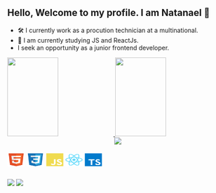 ## Hello, Welcome to my profile. I am Natanael 👋

- 🛠 I currently work as a procution technician at a multinational.
- 📖 I am currently studying JS and ReactJs.
- I seek an opportunity as a junior frontend developer.

<div align="left">
  <a href="https://github.com/Natanael-de-paulo">
    <img height="180em" width="48%" src="https://github-readme-stats.vercel.app/api?username=Natanael-de-Paulo&show_icons=true&theme=dark&include_all_commits=true&count_private=true"/>
    <img height="180em" width="48%" src="https://github-readme-stats.vercel.app/api/top-langs/?username=Natanael-de-Paulo&layout=compact&langs_count=7&theme=dark"/>
  </a>
</div>

<div align='center'>
<a height="150em" href="http://www.github.com//Natanael-de-Paulo"><img src="https://github-readme-streak-stats.herokuapp.com/?user=/Natanael-de-Paulo&stroke=2ea043&background=171717&ring=3382ed&fire=3382ed&currStreakNum=0bd967&currStreakLabel=3382ed&sideNums=0bd967&sideLabels=3382ed&dates=0bd967&hide_border=true" /></a>
</div>
  
<div style="display: inline_block"><br>
  <img align="center" alt="Natanael-HTML" height="30" width="40" src="https://raw.githubusercontent.com/devicons/devicon/master/icons/html5/html5-original.svg">
  <img align="center" alt="Natanael-CSS" height="30" width="40" src="https://raw.githubusercontent.com/devicons/devicon/master/icons/css3/css3-original.svg">
  <img align="center" alt="Natanael-Js" height="30" width="40" src="https://raw.githubusercontent.com/devicons/devicon/master/icons/javascript/javascript-plain.svg">
  <img align="center" alt="Natanael-React" height="30" width="40" src="https://raw.githubusercontent.com/devicons/devicon/master/icons/react/react-original.svg">
  <img align="center" alt="Natanael-Ts" height="30" width="40" src="https://raw.githubusercontent.com/devicons/devicon/master/icons/typescript/typescript-plain.svg">
</div>
  
##
  
<div> 
  <a href = "mailto:contatonatanaeldepaulo123@gmail.com"><img src="https://img.shields.io/badge/-Gmail-%23333?style=for-the-badge&logo=gmail&logoColor=white" target="_blank"></a>
  <a href="https://www.linkedin.com/in/natanael-de-paulo/" target="_blank"><img src="https://img.shields.io/badge/-LinkedIn-%230077B5?style=for-the-badge&logo=linkedin&logoColor=white" target="_blank"></a> 
</div>
